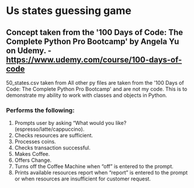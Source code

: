 # Us states guessing game
## Concept taken from the '100 Days of Code: The Complete Python Pro Bootcamp' by Angela Yu on Udemy. - https://www.udemy.com/course/100-days-of-code



50_states.csv taken from 
All other py files are taken from the '100 Days of Code: The Complete Python Pro Bootcamp' and are not my code. 
This is to demonstrate my ability to work with classes and objects in Python.

### Performs the following:

1. Prompts user by asking “What would you like? (espresso/latte/cappuccino).
2. Checks resources are sufficient.
3. Processes coins.
4. Checks transaction successful.
5. Makes Coffee.
6. Offers Change.
7. Turns off the Coffee Machine when “off” is entered to the prompt.
8. Prints available resources report when “report” is entered to the prompt or when resources are insufficient for customer request. 

